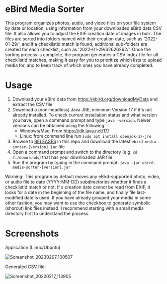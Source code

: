 # eBird Media Sorter
This program organizes photos, audio, and video files on your file system by date or location, using information from your downloaded eBird data CSV file. It also allows you to adjust the EXIF creation date of images in bulk. The files are sorted into folders named with their creation date, such as '2022-01-29/', and if a checklistId match is found, additional sub-folders are created for each checklist, such as '2022-01-29/S2626262/'. Once the sorting process is complete, the program generates a CSV index file for all checklistId matches, making it easy for you to prioritize which lists to upload media for, and to keep track of which ones you have already completed.

# Usage

1. Download your eBird data from https://ebird.org/downloadMyData and extract the CSV file<br/>
2. Download a (non-headless) Java JRE, minimum Version 17 if it's not already installed. To check current installation status and what version you have, open a command prompt and type `java -version`. Newer versions can be obtained using the following<br/>
    - Windows/Mac: From https://jdk.java.net/17/<br/>
    - Linux: from command line run `sudo apt install openjdk-17-jre`<br/>
3. Browse to [RELEASES](../../releases) in this repo and download the latest `ebird-media-sorter-[version].jar` file
4. Open a command prompt and switch to the directory (e.g. `cd C:/downloads`) that has your downloaded JAR file<br/>
5. Run the program by typing in the command prompt: `java -jar ebird-media-sorter-[version].jar`<br/>

Warning: This program by default moves any eBird-supported photo, video, or audio file to date (YYYY-MM-DD) subdirectories whether it finds a checklistId match or not. If a creation date cannot be read from EXIF, it looks for a date in the beginning of the file name, and finally file last-modified date is used. If you have already grouped your media in some other fashion, you may want to use the checkbox to generate symbolic (shorcut) link files instead. I recommend starting with a small media directory first to understand the process. 

# Screenshots

Application (Linux/Ubuntu):

![Screenshot_20230207_100507](https://user-images.githubusercontent.com/3449269/217298547-d48ce8db-74fd-49e4-927f-8d10023a45bb.png)

Generated CSV file:

![Screenshot_20220217_113905](https://user-images.githubusercontent.com/3449269/154528416-0e588227-f45b-4684-ae19-07b61620a745.png)
